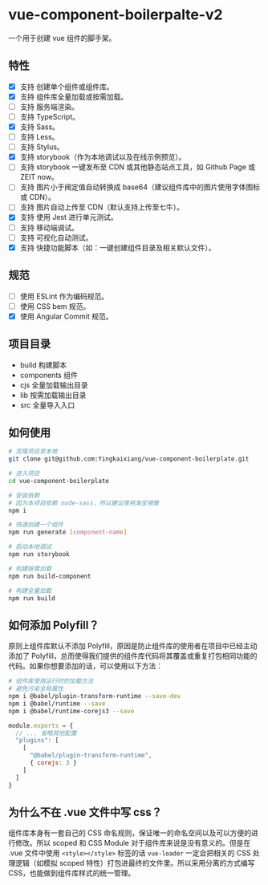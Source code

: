 # vue-component-boilerpalte-v2

一个用于创建 vue 组件的脚手架。

## 特性

- [x] 支持 创建单个组件或组件库。
- [x] 支持 组件库全量加载或按需加载。
- [ ] 支持 服务端渲染。
- [ ] 支持 TypeScript。
- [x] 支持 Sass。
- [ ] 支持 Less。
- [ ] 支持 Stylus。
- [x] 支持 storybook（作为本地调试以及在线示例预览）。
- [ ] 支持 storybook 一键发布至 CDN 或其他静态站点工具，如 Github Page 或 ZEIT now。
- [ ] 支持 图片小于阀定值自动转换成 base64（建议组件库中的图片使用字体图标或 CDN）。
- [ ] 支持 图片自动上传至 CDN（默认支持上传至七牛）。
- [x] 支持 使用 Jest 进行单元测试。
- [ ] 支持 移动端调试。
- [ ] 支持 可视化自动测试。
- [x] 支持 快捷功能脚本（如：一键创建组件目录及相关默认文件）。 

## 规范

- [ ] 使用 ESLint 作为编码规范。
- [ ] 使用 CSS bem 规范。
- [x] 使用 Angular Commit 规范。

## 项目目录

- build 构建脚本
- components 组件
- cjs 全量加载输出目录
- lib 按需加载输出目录
- src 全量导入入口
  
## 如何使用

```bash
# 克隆项目至本地
git clone git@github.com:Yingkaixiang/vue-component-boilerplate.git

# 进入项目
cd vue-component-boilerplate

# 安装依赖
# 因为本项目依赖 node-sass，所以建议使用淘宝镜像
npm i

# 快速创建一个组件
npm run generate [component-name]

# 启动本地调试
npm run storybook

# 构建按需加载
npm run build-component

# 构建全量加载
npm run build
```

## 如何添加 Polyfill？

原则上组件库默认不添加 Polyfill，原因是防止组件库的使用者在项目中已经主动添加了 Polyfill，总而使得我们提供的组件库代码将其覆盖或重复打包相同功能的代码。如果你想要添加的话，可以使用以下方法：

```bash
# 组件库使用运行时的加载方法
# 避免污染全局属性
npm i @babel/plugin-transform-runtime --save-dev
npm i @babel/runtime --save
npm i @babel/runtime-corejs3 --save
```

```js
module.exports = {
  // ... 省略其他配置
  "plugins": [
    [
      "@babel/plugin-transform-runtime",
      { corejs: 3 }
    ]
  ]
}
```

## 为什么不在 .vue 文件中写 css？

组件库本身有一套自己的 CSS 命名规则，保证唯一的命名空间以及可以方便的进行修改。所以 scoped 和 CSS Module 对于组件库来说是没有意义的。但是在 .vue 文件中使用 `<style></style>` 标签的话 `vue-loader` 一定会把相关的 CSS 处理逻辑（如模拟 scoped 特性）打包进最终的文件里。所以采用分离的方式编写 CSS，也能做到组件库样式的统一管理。